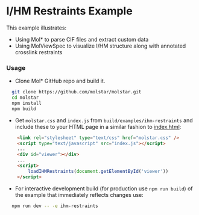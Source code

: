 # I/HM Restraints Example

This example illustrates:

- Using Mol* to parse CIF files and extract custom data
- Using MolViewSpec to visualize I/HM structure along with annotated crosslink restraints

### Usage

- Clone Mol* GitHub repo and build it.
```bash
  git clone https://github.com/molstar/molstar.git
  cd molstar
  npm install
  npm build
```

- Get `molstar.css` and `index.js` from `build/examples/ihm-restraints` and include these to your HTML page in a similar fashion to [index.html](./index.html):

```html
    <link rel="stylesheet" type="text/css" href="molstar.css" />
    <script type="text/javascript" src="index.js"></script>
    ...
    <div id="viewer"></div>
    ...
    <script>
        loadIHMRestraints(document.getElementById('viewer'))
    </script>
```

- For interactive development build (for production use `npm run build`) of the example that immediately reflects changes use:

```bash
  npm run dev -- -e ihm-restraints
```